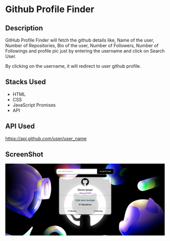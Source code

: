 # Github Profile Finder

## Description
GitHub Profile Finder will fetch the github details like, Name of the user, Number of Repositories, Bio of the user, Number of Followers, Number of Followings and profile pic just by entering the username and click on Search User.

By clicking on the username, it will redirect to user github profile.

## Stacks Used
* HTML
* CSS
* JavaScript Promises
* API  

## API Used
https://api.github.com/user/user_name

## ScreenShot

<img src="https://github.com/Shivam09203/Github_Profile_Finder/blob/main/ss.png"/>
